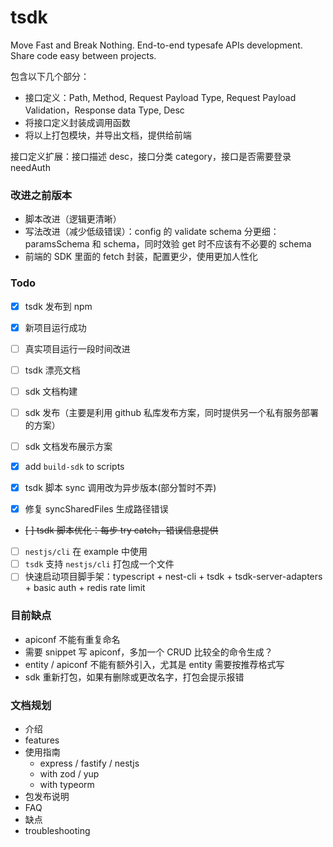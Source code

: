 # tsdk

Move Fast and Break Nothing.
End-to-end typesafe APIs development.
Share code easy between projects.

包含以下几个部分：

- 接口定义：Path, Method, Request Payload Type, Request Payload Validation，Response data Type, Desc
- 将接口定义封装成调用函数
- 将以上打包模块，并导出文档，提供给前端

接口定义扩展：接口描述 desc，接口分类 category，接口是否需要登录 needAuth

### 改进之前版本

- 脚本改进（逻辑更清晰）
- 写法改进（减少低级错误）：config 的 validate schema 分更细：paramsSchema 和 schema，同时效验 get 时不应该有不必要的 schema
- 前端的 SDK 里面的 fetch 封装，配置更少，使用更加人性化

### Todo

- [x] tsdk 发布到 npm
- [x] 新项目运行成功
- [ ] 真实项目运行一段时间改进
- [ ] tsdk 漂亮文档

- [ ] sdk 文档构建
- [ ] sdk 发布（主要是利用 github 私库发布方案，同时提供另一个私有服务部署的方案）
- [ ] sdk 文档发布展示方案

- [x] add `build-sdk` to scripts
- [x] tsdk 脚本 sync 调用改为异步版本(部分暂时不弄)
- [x] 修复 syncSharedFiles 生成路径错误
- ~~[ ] tsdk 脚本优化：每步 try catch，错误信息提供~~
- [ ] `nestjs/cli` 在 example 中使用
- [ ] `tsdk` 支持 `nestjs/cli` 打包成一个文件
- [ ] 快速启动项目脚手架：typescript + nest-cli + tsdk + tsdk-server-adapters + basic auth + redis rate limit

### 目前缺点

- apiconf 不能有重复命名
- 需要 snippet 写 apiconf，多加一个 CRUD 比较全的命令生成？
- entity / apiconf 不能有额外引入，尤其是 entity 需要按推荐格式写
- sdk 重新打包，如果有删除或更改名字，打包会提示报错

### 文档规划

- 介绍
- features
- 使用指南
  - express / fastify / nestjs
  - with zod / yup
  - with typeorm
- 包发布说明
- FAQ
- 缺点
- troubleshooting
